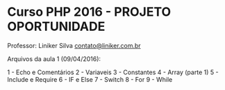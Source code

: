﻿﻿Curso PHP 2016 - PROJETO OPORTUNIDADE
=================================
Professor: Liniker Silva <contato@liniker.com.br>

Arquivos da aula 1 (09/04/2016):

1 - Echo e Comentários
2 - Variaveis
3 - Constantes
4 - Array (parte 1)
5 - Include e Require
6 - IF e Else
7 - Switch
8 - For 
9 - While